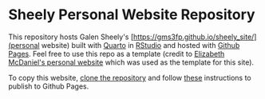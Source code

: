 # Sheely Personal Website Repository

This repository hosts Galen Sheely's [https://gms3fp.github.io/sheely_site/](personal website) built with [Quarto](https://quarto.org/) in [RStudio](https://posit.co/products/open-source/rstudio/) and hosted with [Github Pages](https://pages.github.com/). Feel free to use this repo as a template (credit to [Elizabeth McDaniel's personal website](elizabethmcd.github.io) which was used as the template for this site).

To copy this website, [clone the repository](https://jtr13.github.io/cc21/collaborating-on-rstudio-with-github.html#cloning-a-repository-set-up-by-someone-else) and follow [these](https://quarto.org/docs/publishing/github-pages.html) instructions to publish to Github Pages.

